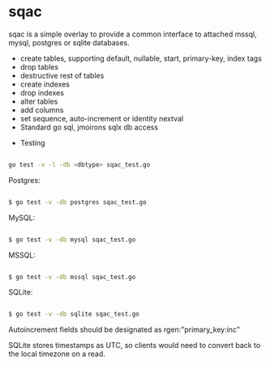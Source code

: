 # sqac


sqac is a simple overlay to provide a common interface to attached mssql, mysql, postgres or sqlite databases.

- create tables, supporting default, nullable, start, primary-key, index tags
- drop tables
- destructive rest of tables
- create indexes
- drop indexes
- alter tables
- add columns
- set sequence, auto-increment or identity nextval
- Standard go sql, jmoirons sqlx db access

* Testing

```bash

go test -v -l -db <dbtype> sqac_test.go

```

Postgres:
```bash

$ go test -v -db postgres sqac_test.go

```

MySQL:
```bash

$ go test -v -db mysql sqac_test.go

```

MSSQL:
```bash

$ go test -v -db mssql sqac_test.go

```

SQLite:
```bash

$ go test -v -db sqlite sqac_test.go

```


Autoincrement fields should be designated as rgen:"primary_key:inc"

SQLite stores timestamps as UTC, so clients would need to convert back to the local timezone on a read.